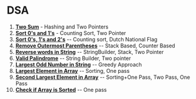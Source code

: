 # DSA

1. [**Two Sum**](https://github.com/Rahul-Chauhan-2212/DSA/blob/master/src/main/java/arrays_strings/TwoSum.java)   - Hashing and Two Pointers
2. [**Sort 0's and 1's**](https://github.com/Rahul-Chauhan-2212/DSA/blob/master/src/main/java/arrays_strings/SortZeroAndOnes.java) - Counting Sort, Two Pointer
3. [**Sort 0's, 1's and 2's**](https://github.com/Rahul-Chauhan-2212/DSA/blob/master/src/main/java/arrays_strings/Sort0_1_2.java) -- Counting sort, Dutch National Flag
4. [**Remove Outermost Parentheses**](https://github.com/Rahul-Chauhan-2212/DSA/blob/master/src/main/java/arrays_strings/RemoveOutermostParentheses.java) -- Stack Based, Counter Based
5. [**Reverse words in String**](https://github.com/Rahul-Chauhan-2212/DSA/blob/master/src/main/java/arrays_strings/ReverseWordsInString.java) -- StringBuilder, Stack, Two Pointer
6. [**Valid Palindrome**](https://github.com/Rahul-Chauhan-2212/DSA/blob/master/src/main/java/arrays_strings/Palindrome.java) -- String Builder, Two pointer
7. [**Largest Odd Number in String**](https://github.com/Rahul-Chauhan-2212/DSA/blob/master/src/main/java/arrays_strings/LargestOddNumberInString.java) -- Greedy Approach
8. [**Largest Element in Array**](https://github.com/Rahul-Chauhan-2212/DSA/blob/master/src/main/java/arrays_strings/LargestElementInArray.java) -- Sorting, One pass
9. [**Second Largest Element in Array**](https://github.com/Rahul-Chauhan-2212/DSA/blob/master/src/main/java/arrays_strings/SecondLargestElementInArray.java)  -- Sorting+One Pass, Two Pass, One Pass
10. [**Check if Array is Sorted**](https://github.com/Rahul-Chauhan-2212/DSA/blob/master/src/main/java/arrays_strings/CheckIfArrayIsSorted.java) -- One pass